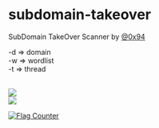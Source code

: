 # subdomain-takeover

SubDomain TakeOver Scanner by <a href=http://twitter.com/0x94>@0x94</a>


-d => domain <br>
-w => wordlist <br>
-t => thread  <br>

<br>

<img src=https://raw.githubusercontent.com/antichown/subdomain-takeover/master/take2.jpg>

<br>
<img src=https://raw.githubusercontent.com/antichown/subdomain-takeover/master/take.png>

<a href="https://info.flagcounter.com/cxzk"><img src="https://s04.flagcounter.com/count2/cxzk/bg_FFFFFF/txt_000000/border_CCCCCC/columns_8/maxflags_250/viewers_0/labels_0/pageviews_0/flags_0/percent_0/" alt="Flag Counter" border="0"></a>

